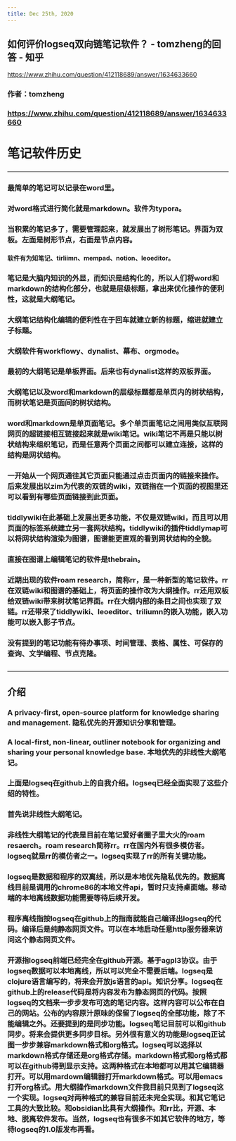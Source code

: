```yaml
---
title: Dec 25th, 2020
---
```


## 如何评价logseq双向链笔记软件？ - tomzheng的回答 - 知乎
https://www.zhihu.com/question/412118689/answer/1634633660
### 作者：tomzheng
### https://www.zhihu.com/question/412118689/answer/1634633660

# 笔记软件历史
###
---
### 最简单的笔记可以记录在word里。
### 对word格式进行简化就是markdown。软件为typora。
### 当积累的笔记多了，需要管理起来，就发展出了**树形笔记**。界面为双板。左面是树形节点，右面是节点内容。
#### 软件有为知笔记、tirliimn、mempad、notion、leoeditor。
### 笔记是大脑内知识的外显，而知识是结构化的，所以人们将word和markdown的结构化部分，也就是层级标题，拿出来优化操作的便利性，这就是大纲笔记。
### 大纲笔记结构化编辑的便利性在于回车就建立新的标题，缩进就建立子标题。
### 大纲软件有workflowy、dynalist、幕布、orgmode。
### 最初的大纲笔记是单板界面。后来也有dynalist这样的双板界面。
### 大纲笔记以及word和markdown的层级标题都是单页内的树状结构，而树状笔记是页面间的树状结构。
### word和markdown是单页面笔记。多个单页面笔记之间用类似互联网网页的超链接相互链接起来就是wiki笔记。wiki笔记不再是只能以树状结构来组织笔记，而是任意两个页面之间都可以建立连接，这样的结构是网状结构。
### 一开始从一个网页通往其它页面只能通过点击页面内的链接来操作。后来发展出以zim为代表的双链的wiki，双链指在一个页面的视图里还可以看到有哪些页面链接到此页面。
### tiddlywiki在此基础上发展出更多功能，不仅是双链wiki，而且可以用页面的标签系统建立另一套网状结构。tiddlywiki的插件tiddlymap可以将网状结构渲染为图谱，图谱能更直观的看到网状结构的全貌。
### 直接在图谱上编辑笔记的软件是thebrain。
### 近期出现的软件roam research，简称rr，是一种新型的笔记软件。rr在双链wiki和图谱的基础上，将页面的操作改为大纲操作。rr还用双板给双链wiki带来树状笔记界面。rr在大纲内部的条目之间也实现了双链。rr还带来了tiddlywiki、leoeditor、triliumn的嵌入功能，嵌入功能可以嵌入影子节点。
### 没有提到的笔记功能有待办事项、时间管理、表格、属性、可保存的查询、文学编程、节点克隆。
##
---
## 介绍
### A privacy-first, open-source platform for knowledge sharing and management. 隐私优先的开源知识分享和管理。
### A local-first, non-linear, outliner notebook for organizing and sharing your personal knowledge base. 本地优先的非线性大纲笔记。
###
### 上面是logseq在github上的自我介绍。logseq已经全面实现了这些介绍的特性。
### 首先说非线性大纲笔记。
### 非线性大纲笔记的代表是目前在笔记爱好者圈子里大火的roam resaerch。roam research简称rr。rr在国内外有很多模仿者。logseq就是rr的模仿者之一。logseq实现了rr的所有关键功能。
### logseq是数据和程序的双离线，所以是本地优先隐私优先的。数据离线目前是调用的chrome86的本地文件api，暂时只支持桌面端。移动端的本地离线数据功能需要等待后续开发。
### 程序离线指按logseq在github上的指南就能自己编译出logseq的代码。编译后是纯静态网页文件。可以在本地启动任意http服务器来访问这个静态网页文件。
### 开源指logseq前端已经完全在github开源。基于agpl3协议。由于logseq数据可以本地离线，所以可以完全不需要后端。logseq是clojure语言编写的，将来会开放js语言的api。知识分享。logseq在github上的release代码是将内容发布为静态网页的代码。按照logseq的文档来一步步发布可选的笔记内容。这样内容可以公布在自己的网站。公布的内容原汁原味的保留了logseq的全部功能，除了不能编辑之外。还要提到的是同步功能。logseq笔记目前可以和github同步。将来会提供更多同步目标。另外很有意义的功能是logseq正试图一步步兼容markdown格式和org格式。logseq可以选择以markdown格式存储还是org格式存储。markdown格式和org格式都可以在github得到显示支持。这两种格式在本地都可以用其它编辑器打开。可以用mardown编辑器打开markdown格式。可以用emacs打开org格式。用大纲操作markdown文件我目前只见到了logseq这一个实现。logseq对两种格式的兼容目前还未完全实现。和其它笔记工具的大致比较。和obsidian比具有大纲操作。和rr比，开源、本地、脱离软件发布。当然，logseq也有很多不如其它软件的地方，等待logseq的1.0版发布再看。
